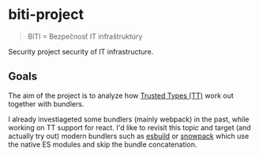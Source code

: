 # biti-project

> BITI = Bezpečnosť IT infraštruktúry

Security project security of IT infrastructure.

## Goals

The aim of the project is to analyze how [Trusted Types (TT)](https://web.dev/trusted-types/#:~:text=Trusted%20Types%20give%20you%20the,is%20available%20for%20other%20browsers.) work out
together with bundlers.

I already investiageted some bundlers (mainly webpack) in the past, while working on TT support for
react. I'd like to revisit this topic and target (and actually try out) modern bundlers such as
[esbuild](https://esbuild.github.io/) or [snowpack](https://www.snowpack.dev/) which use the native
ES modules and skip the bundle concatenation.
